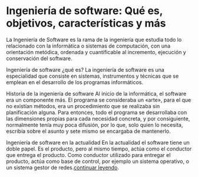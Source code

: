 ---
---

# Ingeniería de software: Qué es, objetivos, características y más

La Ingeniería de Software es la rama de la ingeniería que estudia todo lo relacionado con la informática o  sistemas de computación, con una orientación metódica, ordenada y cuantificable al incremento, ejecución y conservación del software.

Ingeniería de software ¿qué es?
La ingeniería de software es una especialidad que consiste en sistemas, instrumentos y técnicas que se emplean en el desarrollo de los programas informáticos.

Historia de la ingeniería de software
Al inicio de la informática, el software era un componente más. El programa se consideraba un «arte», para el que no existían métodos, era un procedimiento que se realizaba sin planificación alguna.
Para entonces,  todo el programa se desarrollaba con las dimensiones propias para cada necesidad concreta, y por consiguiente, normalmente tenía muy poca difusión, por lo que, solo quien lo necesita, escribía sobre el asunto y sete mismo se encargaba de mantenerlo.

Ingeniería de software en la actualidad
En la actualidad el software tiene un doble papel. Es el producto, pero al mismo tiempo, actúa como el conductor que entrega el producto. Como conductor  utilizado para entregar el producto, actúa como base de control, por ejemplo un sistema operativo, o un sistema gestor de redes.[continuar leyendo](https://micarrerauniversitaria.com/c-ingenieria/ingenieria-de-software/).

